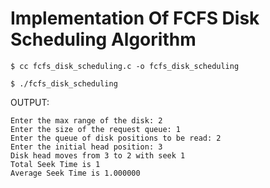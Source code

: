 # Implementation Of FCFS Disk Scheduling Algorithm

`$ cc fcfs_disk_scheduling.c -o fcfs_disk_scheduling`

`$ ./fcfs_disk_scheduling`

OUTPUT:

```
Enter the max range of the disk: 2
Enter the size of the request queue: 1
Enter the queue of disk positions to be read: 2
Enter the initial head position: 3
Disk head moves from 3 to 2 with seek 1
Total Seek Time is 1
Average Seek Time is 1.000000

```
